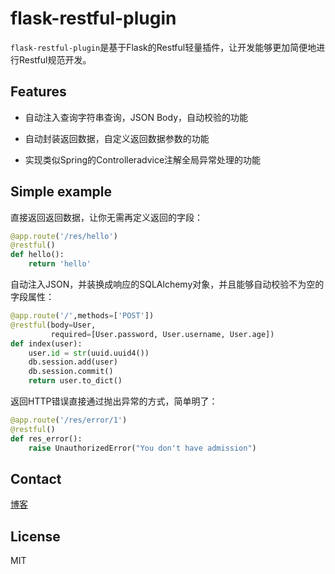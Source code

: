 # flask-restful-plugin

`flask-restful-plugin`是基于Flask的Restful轻量插件，让开发能够更加简便地进行Restful规范开发。

## Features

- 自动注入查询字符串查询，JSON Body，自动校验的功能

- 自动封装返回数据，自定义返回数据参数的功能

- 实现类似Spring的Controlleradvice注解全局异常处理的功能

## Simple example

直接返回返回数据，让你无需再定义返回的字段：

```python
@app.route('/res/hello')
@restful()
def hello():
    return 'hello'
```

自动注入JSON，并装换成响应的SQLAlchemy对象，并且能够自动校验不为空的字段属性：

```python
@app.route('/',methods=['POST'])
@restful(body=User,
         required=[User.password, User.username, User.age])
def index(user):
    user.id = str(uuid.uuid4())
    db.session.add(user)
    db.session.commit()
    return user.to_dict()
```

返回HTTP错误直接通过抛出异常的方式，简单明了：

```python
@app.route('/res/error/1')
@restful()
def res_error():
    raise UnauthorizedError("You don't have admission")
```

## Contact

[博客](htts://pushy.site)

## License

MIT